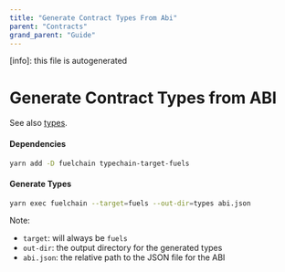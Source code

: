 ```yaml
---
title: "Generate Contract Types From Abi"
parent: "Contracts"
grand_parent: "Guide"
---
```


[info]: this file is autogenerated
# Generate Contract Types from ABI

See also [types](../types/).

#### Dependencies

```sh
yarn add -D fuelchain typechain-target-fuels
```

#### Generate Types

```sh
yarn exec fuelchain --target=fuels --out-dir=types abi.json
```

Note:

- `target`: will always be `fuels`
- `out-dir`: the output directory for the generated types
- `abi.json`: the relative path to the JSON file for the ABI
